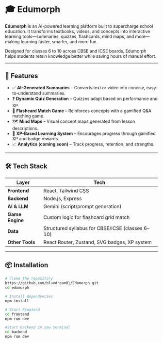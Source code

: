 # 🎓 Edumorph

**Edumorph** is an AI-powered learning platform built to supercharge school education. It transforms textbooks, videos, and concepts into interactive learning tools—summaries, quizzes, flashcards, mind maps, and more—making learning faster, smarter, and more fun.

Designed for classes 6 to 10 across CBSE and ICSE boards, Edumorph helps students retain knowledge better while saving hours of manual effort.

---

## 🚀 Features

- ✅ **AI-Generated Summaries** – Converts text or video into concise, easy-to-understand summaries.
- ❓ **Dynamic Quiz Generation** – Quizzes adapt based on performance and XP.
- 🧠 **Flashcard Match Game** – Reinforces concepts with a gamified Q&A matching game.
- 🗺️ **Mind Maps** – Visual concept maps generated from lesson descriptions.
- 🌟 **XP-Based Learning System** – Encourages progress through gamified XP and badge rewards.
- 📈 **Analytics (coming soon)** – Track progress, retention, and strengths.

---

## 🛠️ Tech Stack

| Layer | Tech |
|-------|------|
| **Frontend** | React, Tailwind CSS |
| **Backend** | Node.js, Express |
| **AI & LLM** |  Gemini (script/prompt generation) |
| **Game Engine** | Custom logic for flashcard grid match |
| **Data** | Structured syllabus for CBSE/ICSE (classes 6–10) |
| **Other Tools** | React Router, Zustand, SVG badges, XP system |

---

## 📦 Installation

```bash
# Clone the repository
https://github.com/bluedream01/Edumorph.git
cd edumorph

# Install dependencies
npm install

# Start Frontend
cd frontend
npm run dev

#Start backend in new terminal
cd backend
npm run dev
